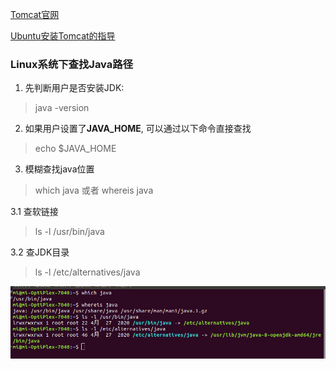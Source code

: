 [Tomcat官网](http://tomcat.apache.org/)

[Ubuntu安装Tomcat的指导](https://www.cnblogs.com/peng-lan/p/10512824.html)

### Linux系统下查找Java路径

1. 先判断用户是否安装JDK:
> java -version

2. 如果用户设置了**JAVA_HOME**, 可以通过以下命令直接查找
> echo $JAVA_HOME

3. 模糊查找java位置
> which java 或者 whereis java

  3.1 查软链接
  > ls -l /usr/bin/java
 
 3.2 查JDK目录
 > ls -l /etc/alternatives/java

![](https://github.com/Bert-King/Advanced/blob/main/%E6%9F%A5%E7%9C%8BJDK%E6%93%8D%E4%BD%9C.png)
